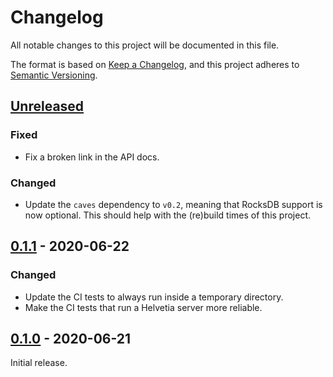 # Changelog

All notable changes to this project will be documented in this file.

The format is based on [Keep a Changelog], and this project adheres to [Semantic
Versioning].

## [Unreleased]

### Fixed

- Fix a broken link in the API docs.

### Changed

- Update the `caves` dependency to `v0.2`, meaning that RocksDB support is now
  optional. This should help with the (re)build times of this project.

## [0.1.1] - 2020-06-22

### Changed

- Update the CI tests to always run inside a temporary directory.
- Make the CI tests that run a Helvetia server more reliable.

## [0.1.0] - 2020-06-21

Initial release.

[Keep a Changelog]: https://keepachangelog.com/en/1.0.0/
[Semantic Versioning]: https://semver.org/spec/v2.0.0.html

[Unreleased]: https://github.com/apyrgio/helvetia/compare/v0.1.1...HEAD
[0.1.1]: https://github.com/apyrgio/helvetia/compare/v0.1.0...v0.1.1
[0.1.0]: https://github.com/apyrgio/helvetia/releases/tag/v0.1.0
